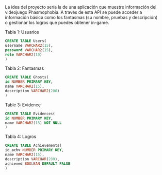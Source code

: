 La idea del proyecto sería la de una aplicación que muestre información del videojuego Phasmophobia. A través de esta API se puede acceder a información básica como los fantasmas (su nombre, pruebas y descripción) o gestionar los logros que puedes obtener in-game.


Tabla 1: Usuarios

```sql
CREATE TABLE Users(
username VARCHAR2(15),
password VARCHAR2(15),
role VARCHAR2(10)
)
```


Tabla 2: Fantasmas

```sql
CREATE TABLE Ghosts(
id NUMBER PRIMARY KEY,
name VARCHAR2(15),
description VARCHAR2(200)
)
```

Table 3: Evidence

```sql
CREATE TABLE Evidences(
id NUMBER PRIMARY KEY,
name VARCHAR2(15) NOT NULL
)
```

Tabla 4: Logros
```sql
CREATE TABLE Achievements(
id_achv NUMBER PRIMARY KEY,
name VARCHAR2(15),
description VARCHAR(200),
achieved BOOLEAN DEFAULT FALSE
)
```
